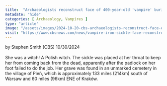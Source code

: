 ```yaml
---
title:  "Archaeologists reconstruct face of 400-year-old 'vampire' buried with iron sickle across her neck"
metadate: "hide"
categories: [ Archaeology, Vampires ]
type: "article"
image: "/assets/images/2024-10-20-cbs-archaeologists-reconstruct-face-of-400-year-old-vampire.jpg"
visit: "https://www.cbsnews.com/news/vampire-iron-sickle-face-reconstructed-poland/"
---
```

by Stephen Smith (CBS) 10/30/2024 \
\
She was a witch! A Polish witch. The sickle was placed at her throat to keep her from coming back from the dead, apparently after the padlock on her foot failed to do the job. Her grave was found in an unmarked cemetery in the village of Pień, which is approximately 133 miles (214km) south of Warsaw and 60 miles (96km) ENE of Kraków.
